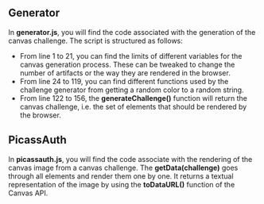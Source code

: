 ## Generator

In **generator.js**, you will find the code associated with the generation of the canvas 
challenge.
The script is structured as follows:
* From line 1 to 21, you can find the limits of different variables for the canvas generation
process. These can be tweaked to change the number of artifacts or the way they are rendered
in the browser.
* From line 24 to 119, you can find different functions used by the challenge generator from
getting a random color to a random string.
* From line 122 to 156, the **generateChallenge()** function will return the canvas challenge,
i.e. the set of elements that should be rendered by the browser.

## PicassAuth

In **picassauth.js**, you will find the code associate with the rendering of the canvas image
from a canvas challenge. The **getData(challenge)** goes through all elements and render them one 
by one. It returns a textual representation of the image by using the **toDataURL()** function
of the Canvas API.  